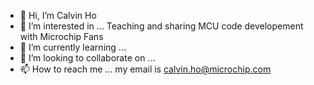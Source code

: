 - 👋 Hi, I’m Calvin Ho
- 👀 I’m interested in ... Teaching and sharing MCU code developement with Microchip Fans 
- 🌱 I’m currently learning ... 
- 💞️ I’m looking to collaborate on ...
- 📫 How to reach me ... my email is calvin.ho@microchip.com  

<!---
CalvinHoMicrochip/CalvinHoMicrochip is a ✨ special ✨ repository because its `README.md` (this file) appears on your GitHub profile.
You can click the Preview link to take a look at your changes.
--->
